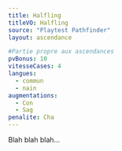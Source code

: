 ```yaml
---
title: Halfling
titleVO: Halfling
source: "Playtest Pathfinder"
layout: ascendance

#Partie propre aux ascendances
pvBonus: 10
vitesseCases: 4
langues:
  - commun
  - nain
augmentations:
  - Con
  - Sag
penalite: Cha
---
```


Blah blah blah...

